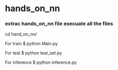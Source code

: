 # hands_on_nn

### extrac hands_on_nn file execuate all the files

cd hand_on_nn/

For train
$ python Main.py

For test
$ python test_set.py

For inference
$ python inference.py



